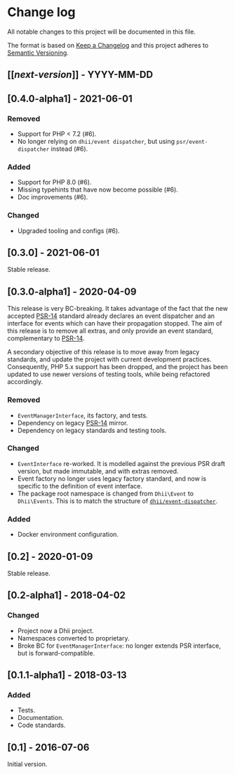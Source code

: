 # Change log
All notable changes to this project will be documented in this file.

The format is based on [Keep a Changelog](http://keepachangelog.com/)
and this project adheres to [Semantic Versioning](http://semver.org/).

## [[*next-version*]] - YYYY-MM-DD

## [0.4.0-alpha1] - 2021-06-01
### Removed
- Support for PHP < 7.2 (#6).
- No longer relying on `dhii/event dispatcher`, but using `psr/event-dispatcher` instead  (#6).

### Added
- Support for PHP 8.0 (#6).
- Missing typehints that have now become possible (#6).
- Doc improvements (#6).

### Changed
- Upgraded tooling and configs (#6).

## [0.3.0] - 2021-06-01
Stable release.

## [0.3.0-alpha1] - 2020-04-09
This release is very BC-breaking. It takes advantage of the fact that the new accepted
[PSR-14][] standard already declares an event dispatcher and an interface for events which
can have their propagation stopped. The aim of this release is to remove all extras,
and only provide an event standard, complementary to [PSR-14][].

A secondary objective of this release is to move away from legacy standards, and update
the project with current development practices. Consequently, PHP 5.x support has been
dropped, and the project has been updated to use newer versions of testing tools,
while being refactored accordingly.

### Removed
- `EventManagerInterface`, its factory, and tests.
- Dependency on legacy [PSR-14][] mirror.
- Dependency on legacy standards and testing tools.

### Changed
- `EventInterface` re-worked. It is modelled against the previous PSR draft version,
but made immutable, and with extras removed.
- Event factory no longer uses legacy factory standard, and now is specific to the
definition of event interface.
- The package root namespace is changed from `Dhii\Event` to `Dhii\Events`. This
is to match the structure of [`dhii/event-dispatcher`][].

### Added
- Docker environment configuration. 

## [0.2] - 2020-01-09
Stable release.

## [0.2-alpha1] - 2018-04-02
### Changed
- Project now a Dhii project.
- Namespaces converted to proprietary.
- Broke BC for `EventManagerInterface`: no longer extends PSR interface, but is forward-compatible.

## [0.1.1-alpha1] - 2018-03-13
### Added
- Tests.
- Documentation.
- Code standards.

## [0.1] - 2016-07-06
Initial version.


[`dhii/event-dispatcher`]: https://github.com/Dhii/event-dispatcher 
[PSR-14]: https://www.php-fig.org/psr/psr-14/
